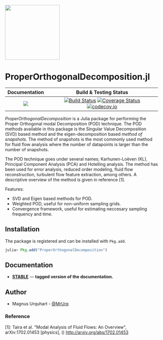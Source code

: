 <img src="docs/src/assets/logo.png" width="180">

# ProperOrthogonalDecomposition.jl

| **Documentation** | **Build & Testing Status** |
|:-----------------:|:--------------------------:|
[![][docs-stable-img]][docs-stable-url] | [![Build Status](https://travis-ci.org/MrUrq/ProperOrthogonalDecomposition.jl.svg?branch=master)](https://travis-ci.org/MrUrq/ProperOrthogonalDecomposition.jl) [![Coverage Status](https://coveralls.io/repos/github/MrUrq/ProperOrthogonalDecomposition.jl/badge.svg?branch=master)](https://coveralls.io/github/MrUrq/ProperOrthogonalDecomposition.jl?branch=master) [![codecov.io](http://codecov.io/github/MrUrq/ProperOrthogonalDecomposition.jl/coverage.svg?branch=master)](http://codecov.io/github/MrUrq/ProperOrthogonalDecomposition.jl?branch=master) | 

*ProperOrthogonalDecomposition* is a Julia package for performing the Proper Orthogonal modal Decomposition (POD) technique. The POD methods available in this package is the Singular Value Decomposition (SVD) based method and the eigen-decomposition based *method of snapshots*. The method of snapshots is the most
commonly used method for fluid flow analysis where the number of datapoints is larger than the number of snapshots.

The POD technique goes under several names; Karhunen-Loèven (KL), Principal Component Analysis (PCA) and Hotelling analysis. The method has been used for error analysis, reduced order modeling, fluid flow reconstruction, turbulent flow feature extraction, among others. A descriptive overview of the method is given in reference [1].

Features:

* SVD and Eigen based methods for POD.
* Weighted POD, useful for non-uniform sampling grids.
* Convergence framework, useful for estimating neccesary sampling frequency and time.

## Installation
The package is registered and can be installed with `Pkg.add`.

```julia
julia> Pkg.add("ProperOrthogonalDecomposition")
```

## Documentation

- [**STABLE**][docs-stable-url] &mdash; **tagged version of the documentation.**


## Author

- Magnus Urquhart - [@MrUrq](https://github.com/MrUrq/)

[docs-stable-img]: https://img.shields.io/badge/docs-stable-blue.svg
[docs-stable-url]: https://MrUrq.github.io/ProperOrthogonalDecomposition.jl/stable

### Reference
[1]: Taira et al. "Modal Analysis of Fluid Flows: An Overview", arXiv:1702.01453 [physics], () http://arxiv.org/abs/1702.01453

